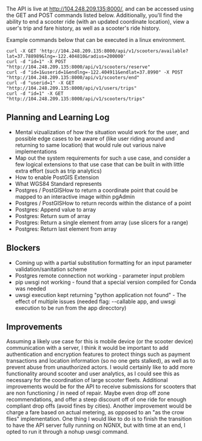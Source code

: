 The API is live at http://104.248.209.135:8000/, and can be accessed using the GET and POST commands listed below. Additionally, you'll find the ability to end a scooter ride (with an updated coordinate location), view a user's trip and fare history, as well as a scooter's ride history.

Example commands below that can be executed in a linux environment.

```
curl -X GET 'http://104.248.209.135:8000/api/v1/scooters/available?lat=37.788989&lng=-122.404810&radius=200000'
curl -d "id=1" -X POST "http://104.248.209.135:8000/api/v1/scooters/reserve"
curl -d "id=1&userid=1&endlng=-122.404911&endlat=37.8990" -X POST "http://104.248.209.135:8000/api/v1/scooters/end"
curl -d "userid=1" -X GET "http://104.248.209.135:8000/api/v1/users/trips"
curl -d "id=1" -X GET "http://104.248.209.135:8000/api/v1/scooters/trips"
```

Planning and Learning Log
-------------------------
- Mental vizualization of how the situation would work for the user, and possible edge cases to be aware of (like user riding around and returning to same location) that would rule out various naive implementations
- Map out the system requirements for such a use case, and consider a few logical extensions to that use case that can be built in with little extra effort (such as trip analytics)
- How to enable PostGIS Extension
- What WGS84 Standard represents
- Postgres / PostGISHow to return a coordinate point that could be mapped to an interactive image within pgAdmin
- Postgres / PostGISHow to return records within the distance of a point
- Postgres: Append value to array
- Postgres: Return sum of array
- Postgres: Return a single element from array (use slicers for a range)
- Postgres: Return last element from array


Blockers
--------
- Coming up with a partial substitution formatting for an input parameter validation/sanitation scheme
- Postgres remote connection not working - parameter input problem
- pip uwsgi not working - found that a special version compiled for Conda was needed
- uwsgi execution kept returning "python application not found" - The effect of multiple issues (needed flag: --callable app, and uwsgi execution to be run from the app direcctory)


Improvements
------------
Assuming a likely use case for this is mobile device (or the scooter device) communication with a server, I think it would be important to add authentication and encryption features to protect things such as payment transactions and location information (so no one gets stalked), as well as to prevent abuse from unauthorized actors. I would certainly like to add more functionality around scooter and user analytics, as I could see this as necessary for the coordination of large scooter fleets. Additional improvements would be for the API to receive submissions for scooters that are non functioning / in need of repair. Maybe even drop off zone recommendations, and offer a steep discount off of one ride for enough compliant drop offs (avoid fines by cities). Another improvement would be charge a fare based on actual metering, as opposed to an "as the crow flies" implementation. One thing I would like to do is to finish the transition to have the API server fully running on NGNIX, but with time at an end, I opted to run it through a nohup uwsgi command. 

